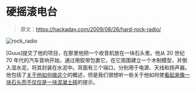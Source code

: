# 硬摇滚电台

> 原文：<https://hackaday.com/2009/08/26/hard-rock-radio/>

![rock_radio](img/9db6ebed67ef4dc3d0cd507f45d45ebf.png "rock_radio")

[Guus]提交了他的项目，在那里他把一个收音机放在一块石头里。他从 20 世纪 70 年代的汽车音响开始，通过用胶带包裹它，在它周围建立一个木制模型，并倒入湿水泥，将其封装在水泥中。背面有三个端口，分别用于电源、天线和扬声器。他包括了[关于他如何做这个](http://guusoosterbaan.blogspot.com/2009/08/rock-radio.html?showComment=1251098849125#c1779201589898311066)的概述，但是我们很想听一些关于他如何使[看起来像一块石头而不仅仅是一块混凝土砖](http://www.wikihow.com/Make-Fake-Rocks-with-Concrete)的提示。